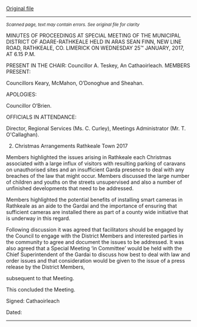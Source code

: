 [Original file](https://beta.limerick.ie/sites/default/files/media/documents/2017-04/01_b_minutes_of_meeting_25th_january2c_2017.pdf)

---
*<small>Scanned page, text may contain errors. See original file for clarity</small>*  

MINUTES OF PROCEEDINGS AT SPECIAL MEETING OF THE MUNICIPAL DISTRICT OF
ADARE-RATHKEALE HELD IN ARAS SEAN FINN, NEW LINE ROAD, RATHKEALE, CO.
LIMERICK ON WEDNESDAY 25™ JANUARY, 2017, AT 6.15 P.M.

PRESENT IN THE CHAIR: Councillor A. Teskey, An Cathaoirleach.
MEMBERS PRESENT:

Councillors Keary, McMahon, O’Donoghue and Sheahan.

APOLOGIES:

Councillor O’Brien.

OFFICIALS IN ATTENDANCE:

Director, Regional Services (Ms. C. Curley), Meetings Administrator (Mr. T. O'Callaghan).

2. Christmas Arrangements Rathkeale Town 2017

Members highlighted the issues arising in Rathkeale each Christmas associated with a large influx
of visitors with resulting parking of caravans on unauthorised sites and an insufficient Garda
presence to deal with any breaches of the law that might occur. Members discussed the large
number of children and youths on the streets unsupervised and also a number of unfinished
developments that need to be addressed.

Members highlighted the potential benefits of installing smart cameras in Rathkeale as an aide to
the Gardai and the importance of ensuring that sufficient cameras are installed there as part of a
county wide initiative that is underway in this regard.

Following discussion it was agreed that facilitators should be engaged by the Council to engage
with the District Members and interested parties in the community to agree and document the
issues to be addressed. It was also agreed that a Special Meeting ‘in Committee’ would be held
with the Chief Superintendent of the Gardai to discuss how best to deal with law and order issues
and that consideration would be given to the issue of a press release by the District Members,

subsequent to that Meeting.

This concluded the Meeting.

Signed:
Cathaoirleach

Dated:


---
